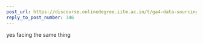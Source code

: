 ```yaml
---
post_url: https://discourse.onlinedegree.iitm.ac.in/t/ga4-data-sourcing-discussion-thread-tds-jan-2025/165959/349
reply_to_post_number: 346
---
```

yes facing the same thing
